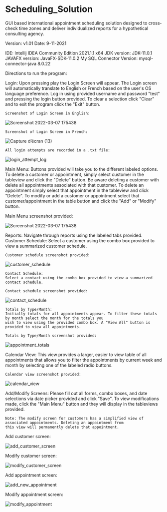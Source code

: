 # Scheduling_Solution
GUI based international appointment scheduling solution designed to cross-check time zones and deliver individualized reports for a hypothetical consulting agency.

Version: v1.01
Date: 9-11-2021

IDE: Intellij IDEA Community Edition 2021.1.1 x64
JDK version: JDK-11.0.1
JAVAFX version: JavaFX-SDK-11.0.2
My SQL Connector Version: mysql-connector-java 8.0.22


Directions to run the program:

Login:
    Upon pressing play the Login Screen will appear. The Login screen will automatically translate to English or French based on the user's OS language preference.
    Log in using provided username and password "test" and pressing the
    login button provided. To clear a selection click "Clear" and to exit the program click the "Exit" button.
    
    Screenshot of Login Screen in English:
    
![Screenshot 2022-03-07 175438](https://user-images.githubusercontent.com/79055002/157132115-b5f65355-5e38-4a73-a05d-3a987f595a55.png)

    Screenshot of Login Screen in French:
    
![Capture d’écran (13)](https://user-images.githubusercontent.com/79055002/155594460-661afda3-0659-485b-bbc8-b6ccb32305a3.png)

    All login attempts are recorded in a .txt file:


![login_attempt_log](https://user-images.githubusercontent.com/79055002/155594988-bef6b843-93a6-41d2-b71e-20d88b568d83.png)

Main Menu:
    Buttons provided will take you to the different labeled options. To delete a customer or appointment, simply select
    customer in the tableview and click the "Delete" button. Be aware deleting a customer with delete all appointments
    associated with that customer. To delete an appointment simply select that appointment in the tableview and click
    "Delete". To modify or add a customer or appointment select that customer/appointment in the table button and click
    the "Add" or "Modify" button.

Main Menu screenshot provided:

![Screenshot 2022-03-07 175438](https://user-images.githubusercontent.com/79055002/157131962-0dc8f43f-ffb9-4bd1-8a5a-1fcb201274f1.png)

Reports:
    Navigate through reports using the labeled tabs provided.
    Customer Schedule:
    Select a customer using the combo box provided to view a summarized customer schedule.
    
    Customer schedule screenshot provided:
    
   ![customer_schedule](https://user-images.githubusercontent.com/79055002/155596084-f1b9786d-dd79-48f3-b2cd-07d5e9d0d66c.png)

    Contact Schedule:
    Select a contact using the combo box provided to view a summarized contact schedule.
    
    Contact schedule screenshot provided:
    
   ![contact_schedule](https://user-images.githubusercontent.com/79055002/155596187-a784a38f-ad65-4f3e-bd3e-6df68800c1c6.png)

    
    Totals by Type/Month:
    Initially totals for all appointments appear. To filter these totals by month select the month for the totals you
    wish to view using the provided combo box. A "View All" button is provided to view all appointments.
    
    Totals by Type/Month screenshot provided:
   ![appointment_totals](https://user-images.githubusercontent.com/79055002/155596319-33a6f5e7-3c1e-497b-9243-56364b961041.png)


Calendar View:
    This view provides a larger, easier to view table of all appointments that allows you to filter the appointments by
    current week and month by selecting one of the labeled radio buttons.
    
    Calendar view screenshot provided:
    
![calendar_view](https://user-images.githubusercontent.com/79055002/155596398-dca5922a-14a4-4376-9ab1-885ca641f9a7.png)

Add/Modify Screens:
    Please fill out all forms, combo boxes, and date selections via date picker provided and click "Save". To view
    modifications made, click the "Main Menu" button and they will display in the tableviews provided.

    Note: The modify screen for customers has a simplified view of associated appointments. Deleting an appointment from
    this view will permanently delete that appointment.
    
 Add customer screen:
 
![add_customer_screen](https://user-images.githubusercontent.com/79055002/155596469-eef4fe4f-3c2c-40d6-be24-894c4ec35938.png)

Modify customer screen:

![modify_customer_screen](https://user-images.githubusercontent.com/79055002/155596538-a3a2fabb-f1c7-424d-9ba2-7c8b701b5ff4.png)

Add appointment screen:

![add_new_appointment](https://user-images.githubusercontent.com/79055002/155596587-a842dfe8-5a2f-4e3f-b0e3-431571e63031.png)

Modify appointment screen:

![modify_appointment](https://user-images.githubusercontent.com/79055002/155596626-60199fe8-b381-4e8a-8dfb-8a00b63eb5a6.png)


